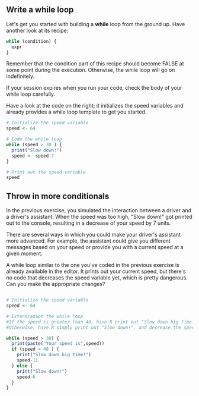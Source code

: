## Write a while loop

Let's get you started with building a **while** loop from the ground up. Have another look at its recipe:
```r
while (condition) {
  expr
}
```
Remember that the condition part of this recipe should become FALSE at some point during the execution. Otherwise, the while loop will go on indefinitely.

If your session expires when you run your code, check the body of your while loop carefully.

Have a look at the code on the right; it initializes the speed variables and already provides a while loop template to get you started.
```r
# Initialize the speed variable
speed <- 64

# Code the while loop
while (speed > 30 ) {
  print("Slow down!")
  speed <- speed-7
}

# Print out the speed variable
speed
```

## Throw in more conditionals

In the previous exercise, you simulated the interaction between a driver and a driver's assistant: When the speed was too high, "Slow down!" got printed out to the console, resulting in a decrease of your speed by 7 units.

There are several ways in which you could make your driver's assistant more advanced. For example, the assistant could give you different messages based on your speed or provide you with a current speed at a given moment.

A while loop similar to the one you've coded in the previous exercise is already available in the editor. It prints out your current speed, but there's no code that decreases the speed variable yet, which is pretty dangerous. Can you make the appropriate changes?
```r

# Initialize the speed variable
speed <- 64

# Extend/adapt the while loop
#If the speed is greater than 48, have R print out "Slow down big time!", and decrease the speed by 11.
#Otherwise, have R simply print out "Slow down!", and decrease the speed by 6.

while (speed > 30) {
  print(paste("Your speed is",speed))
  if (speed > 48 ) {
    print("Slow down big time!")
    speed-11
  } else {
    print("Slow down!")
    speed-6
  }
}
```














